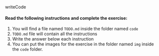 writeCode
<!-- ....
 -->
#### Read the following instructions and complete the exercise:

1. You will find a file named `TODO.md` inside the folder named `code`
2. `TODO.md` file will contain all the instructions
3. Write the answer below each instruction
4. You can put the images for the exercise in the folder named `img` inside the `code` folder.

